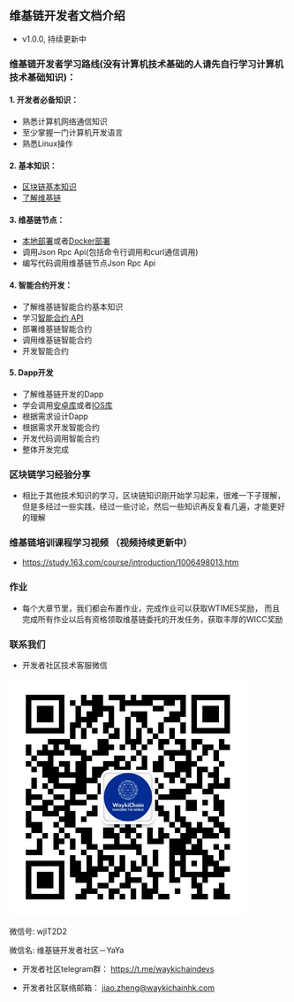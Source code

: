 
## 维基链开发者文档介绍
* v1.0.0, 持续更新中

### 维基链开发者学习路线(没有计算机技术基础的人请先自行学习计算机技术基础知识)：
#### 1. 开发者必备知识：
  * 熟悉计算机网络通信知识
  * 至少掌握一门计算机开发语言
  * 熟悉Linux操作

#### 2. 基本知识：
  * [区块链基本知识](Knowledge/blockchain.md)
  * [了解维基链](Knowledge/waykichain.md)

#### 3. 维基链节点：
  * [本地部署](NodeDeployment/build.md)或者[Docker部署](NodeDeployment/docker.md)
  * 调用Json Rpc Api(包括命令行调用和curl通信调用)
  * 编写代码调用维基链节点Json Rpc Api

#### 4. 智能合约开发：
  * 了解维基链智能合约基本知识
  * 学习[智能合约 API](Contract/contract_api.md)
  * 部署维基链智能合约
  * 调用维基链智能合约
  * 开发智能合约

#### 5. Dapp开发
  * 了解维基链开发的Dapp
  * 学会调用[安卓库](Mobile/Android.md)或者[IOS库](Mobile/Ios.md)
  * 根据需求设计Dapp
  * 根据需求开发智能合约
  * 开发代码调用智能合约
  * 整体开发完成

### 区块链学习经验分享
* 相比于其他技术知识的学习，区块链知识刚开始学习起来，很难一下子理解，但是多经过一些实践，经过一些讨论，然后一些知识再反复看几遍，才能更好的理解

### 维基链培训课程学习视频 （视频持续更新中）
* https://study.163.com/course/introduction/1006498013.htm

### 作业
* 每个大章节里，我们都会布置作业，完成作业可以获取WTIMES奖励， 而且完成所有作业以后有资格领取维基链委托的开发任务，获取丰厚的WICC奖励

### 联系我们
* 开发者社区技术客服微信

![PNG](images/service_wechat.jpg)

微信号:  wjlT2D2

微信名:  维基链开发者社区－YaYa


* 开发者社区telegram群：
https://t.me/waykichaindevs

* 开发者社区联络邮箱：
jiao.zheng@waykichainhk.com
